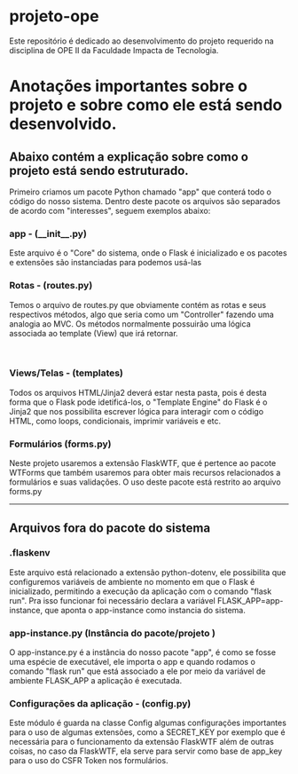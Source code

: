 # projeto-ope
Este repositório é dedicado ao desenvolvimento do projeto requerido na disciplina de OPE II da Faculdade Impacta de Tecnologia.


<h1> Anotações importantes sobre o projeto e sobre como ele está sendo desenvolvido. </h1>

<h2>Abaixo contém a explicação sobre como o projeto está sendo estruturado.</h2>

<p> Primeiro criamos um pacote Python chamado "app" que conterá todo o código do nosso sistema.
Dentro deste pacote os arquivos são separados de acordo com "interesses", seguem exemplos abaixo: </p>

<h3> app - (__init__.py) </h3>
<p> Este arquivo é o "Core" do sistema, onde o Flask é inicializado e os pacotes e extensões são instanciadas para podemos usá-las </p>

<h3> Rotas - (routes.py) </h3>
Temos o arquivo de routes.py que obviamente contém as rotas e seus respectivos métodos, algo que seria como um "Controller" fazendo uma analogia ao MVC. Os métodos normalmente possuirão uma lógica associada ao template (View) que irá retornar. </p> </br>

<h3> Views/Telas - (templates) </h3>
<p> Todos os arquivos HTML/Jinja2 deverá estar nesta pasta, pois é desta forma que o Flask pode idetificá-los, o "Template Engine" do Flask é o Jinja2 que nos possibilita escrever lógica para interagir com o código HTML, como loops, condicionais, imprimir variáveis e etc. </p>


<h3> Formulários (forms.py) </h3>
<p> Neste projeto usaremos a extensão FlaskWTF, que é pertence ao pacote WTForms que também usaremos para obter mais recursos relacionados a formulários e suas validações. O uso deste pacote está restrito ao arquivo forms.py </p>

-----------------------------------------------------------------------------------------------------------
<h2> Arquivos fora do pacote do sistema </h2>

<h3>.flaskenv</h3>
<p>Este arquivo está relacionado a extensão python-dotenv, ele possibilita que configuremos variáveis de ambiente no momento em que o Flask é inicializado, permitindo a execução da aplicação com o comando "flask run". Pra isso funcionar foi necessário declara a variável FLASK_APP=app-instance, que aponta o app-instance como instancia do sistema. </p>

<h3> app-instance.py (Instância do pacote/projeto )</h3>
<p> O app-instance.py é a instância do nosso pacote "app", é como se fosse uma espécie de executável, ele importa o app e quando rodamos o comando "flask run" que está associado a ele por meio da variável de ambiente FLASK_APP a aplicação é executada. </p>

<h3>Configurações da aplicação - (config.py)</h3>
<p>Este módulo é guarda na classe Config algumas configurações importantes para o uso de algumas extensões, como a SECRET_KEY por exemplo que é necessária para o funcionamento da extensão FlaskWTF além de outras coisas, no caso da FlaskWTF, ela serve para servir como base de app_key para o uso do CSFR Token nos formulários. </p>